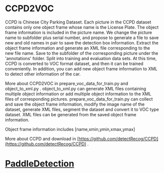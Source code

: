 # CCPD2VOC
CCPD is Chinese City Parking Dataset.
Each picture in the CCPD dataset contains only one object frame whose name is the License Plate. The object frame information is included in the picture name. We change the picture name to subfolder plus serial number, and propose to generate a file to save new and old names in pair to save the detection box information. Extract the object frame information and generate an XML file corresponding to the new file name. Save to the subfolder of the corresponding picture under the 'annotations' folder. Split into training and evaluation data sets. At this time, CCPD is converted to VOC format dataset, and then it can be trained conveniently. In addition, you can add new object frame information to XML to detect other information of the car.

More about CCPD2VOC in prepare_voc_data_for_train.py and object_to_xml.py .
object_to_xml.py can generate XML files containing multiple object information or add multiple object information to the XML files of corresponding pictures.
prepare_voc_data_for_train.py can collect and save the object frame information, modify the image name of the dataset, generate XML files, segment the dataset and convert it to VOC type dataset. XML files can be generated from the saved object frame information.

Object frame information includes [name,xmin,ymin,xmax,ymax]

More about CCPD and download in [https://github.com/detectRecog/CCPD](https://github.com/detectRecog/CCPD) . 

# [PaddleDetection](https://github.com/PaddlePaddle/PaddleDetection)

